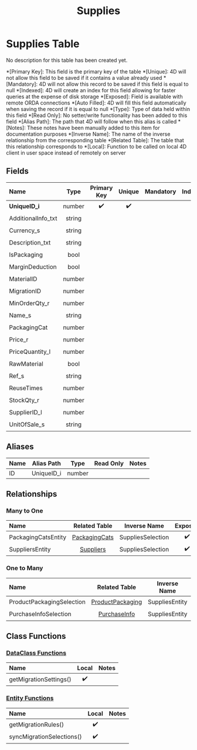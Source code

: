 ﻿---
layout: default
title: Supplies
parent: Tables
---
# Supplies Table
No description for this table has been created yet.

*[Primary Key]: This field is the primary key of the table
*[Unique]: 4D will not allow this field to be saved if it contains a value already used
*[Mandatory]: 4D will not allow this record to be saved if this field is equal to null
*[Indexed]: 4D will create an index for this field allowing for faster queries at the expense of disk storage
*[Exposed]: Field is available with remote ORDA connections
*[Auto Filled]: 4D will fill this field automatically when saving the record if it is equal to null
*[Type]: Type of data held within this field
*[Read Only]: No setter/write functionality has been added to this field
*[Alias Path]: The path that 4D will follow when this alias is called
*[Notes]: These notes have been manually added to this item for documentation purposes
*[Inverse Name]: The name of the inverse relationship from the corresponding table
*[Related Table]: The table that this relationship corresponds to
*[Local]: Function to be called on local 4D client in user space instead of remotely on server
## Fields

|Name|Type|Primary Key|Unique|Mandatory|Indexed|Exposed|Auto Filled|Notes|
|:---|:---:|:---:|:---:|:---:|:---:|:---:|:---:|:---:|
|**UniqueID_i**|number|✔️|✔️||✔️|✔️|✔️||
|AdditionalInfo_txt|string|||||✔️|||
|Currency_s|string|||||✔️|||
|Description_txt|string|||||✔️|||
|IsPackaging|bool|||||✔️|||
|MarginDeduction|bool|||||✔️|||
|MaterialID|number||||✔️|✔️|||
|MigrationID|number|||||✔️|||
|MinOrderQty_r|number|||||✔️|||
|Name_s|string|||||✔️|||
|PackagingCat|number|||||✔️|||
|Price_r|number|||||✔️|||
|PriceQuantity_l|number|||||✔️|||
|RawMaterial|bool|||||✔️|||
|Ref_s|string|||||✔️|||
|ReuseTimes|number|||||✔️|||
|StockQty_r|number|||||✔️|||
|SupplierID_l|number||||✔️|✔️|||
|UnitOfSale_s|string|||||✔️|||

## Aliases

|Name|Alias Path|Type|Read Only|Notes|
|:---|:---:|:---:|:---:|:---:|
|ID|UniqueID_i|number|||

## Relationships
### Many to One

|Name|Related Table|Inverse Name|Exposed|Notes|
|:---|:---:|:---:|:---:|:---:|
|PackagingCatsEntity|[PackagingCats](PackagingCats.md)|SuppliesSelection|✔️||
|SuppliersEntity|[Suppliers](Suppliers.md)|SuppliesSelection|✔️||

### One to Many

|Name|Related Table|Inverse Name|Exposed|Notes|
|:---|:---:|:---:|:---:|:---:|
|ProductPackagingSelection|[ProductPackaging](ProductPackaging.md)|SuppliesEntity|✔️||
|PurchaseInfoSelection|[PurchaseInfo](PurchaseInfo.md)|SuppliesEntity|✔️||

## Class Functions

### [DataClass Functions](https://github.com/synthotec/SynthoTec-4D/blob/main/Project/Sources/Classes/Supplies.4dm)

|Name|Local|Notes|
|:---|:---:|:---:|
|getMigrationSettings()|✔️||

### [Entity Functions](https://github.com/synthotec/SynthoTec-4D/blob/main/Project/Sources/Classes/SuppliesEntity.4dm)

|Name|Local|Notes|
|:---|:---:|:---:|
|getMigrationRules()|✔️||
|syncMigrationSelections()|✔️||